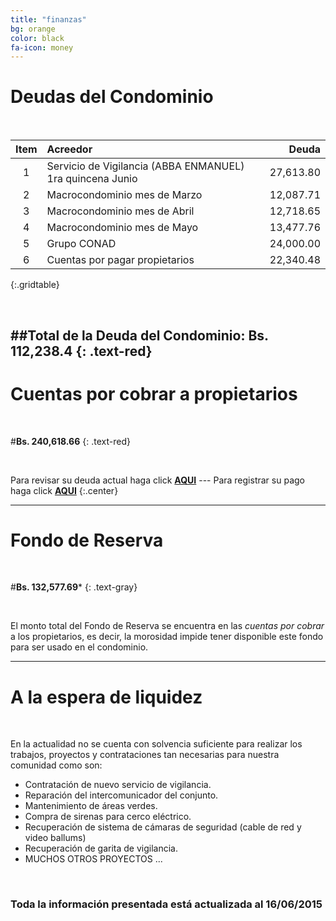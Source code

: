 ```yaml
---
title: "finanzas"
bg: orange
color: black
fa-icon: money
---
```


# Deudas del Condominio

<br>

|Item|Acreedor|Deuda|
|:---:|:------------|-----:|
| 1  | Servicio de Vigilancia (ABBA ENMANUEL) 1ra quincena Junio |27,613.80|
| 2  | Macrocondominio mes de Marzo   |12,087.71|
| 3  | Macrocondominio mes de Abril   |12,718.65|
| 4  | Macrocondominio mes de Mayo   |13,477.76|
| 5  | Grupo CONAD   |24,000.00|
| 6 | Cuentas por pagar propietarios  |22,340.48|
{:.gridtable}

<br>

##**Total de la Deuda del Condominio:**    **Bs. 112,238.4**
{: .text-red}
-------------------------


# Cuentas por cobrar a propietarios

<br>

#**Bs. 240,618.66**
{: .text-red}

<br>

Para revisar su deuda actual haga click **[AQUI](https://docs.google.com/spreadsheets/d/1jXhoYgNyDxCxarkz-3pdEcwnZ4Kv8_dx3X-MBxYKB8c/pubhtml?gid=959792200&single=true)** --- Para registrar su pago haga click **[AQUI](https://docs.google.com/forms/d/1TBWYhJwkbjLWBsxSXnNaAOV2XNf5CEW7mT688QX8vMQ/viewform?usp=send_form)**
{:.center}

-------------------------


# Fondo de Reserva

<br>

#**Bs. 132,577.69***
{: .text-gray}

<br>

El monto total del Fondo de Reserva se encuentra en las *cuentas por cobrar*  a los propietarios, es decir, la morosidad impide tener disponible este fondo para ser usado en el condominio.

-------------------------

# A la espera de liquidez

<br>

En la actualidad no se cuenta con solvencia suficiente para realizar los trabajos, proyectos y contrataciones tan necesarias para nuestra comunidad como son:

- Contratación de nuevo servicio de vigilancia.
- Reparación del intercomunicador del conjunto.
- Mantenimiento de áreas verdes.
- Compra de sirenas para cerco eléctrico.
- Recuperación de sistema de cámaras de seguridad (cable de red y video ballums)
- Recuperación de garita de vigilancia.
- MUCHOS OTROS PROYECTOS ...

<br>

### Toda la información presentada está actualizada al 16/06/2015


